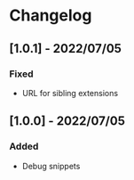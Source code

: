 # Changelog

<!-- http://keepachangelog.com/en/1.0.0/
Added       for new features.
Changed     for changes in existing functionality.
Deprecated  for once-stable features removed in upcoming releases.
Removed     for deprecated features removed in this release.
Fixed       for any bug fixes.
Security    to invite users to upgrade in case of vulnerabilities.
-->

## [1.0.1] - 2022/07/05

### Fixed

- URL for sibling extensions

## [1.0.0] - 2022/07/05

### Added

- Debug snippets
